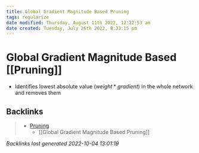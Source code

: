 ```yaml
---
title: Global Gradient Magnitude Based Pruning
tags: regularize
date modified: Thursday, August 11th 2022, 12:32:53 am
date created: Tuesday, July 26th 2022, 8:33:15 pm
---
```


# Global Gradient Magnitude Based [[Pruning]]
- Identifies lowest absolute value $(weight*gradient)$ in the whole network and removes them

## Backlinks

> - [Pruning](Pruning.md)
>   - [[Global Gradient Magnitude Based Pruning]]

_Backlinks last generated 2022-10-04 13:01:19_

